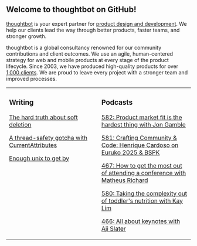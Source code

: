 ## Welcome to thoughtbot on GitHub!

[thoughtbot][1] is your expert partner for [product design and development][2].
We help our clients lead the way through better products, faster teams, and stronger growth.

thoughtbot is a global consultancy renowned for our community contributions and
client outcomes. We use an agile, human-centered strategy for web and mobile
products at every stage of the product lifecycle. Since 2003, we have produced
high-quality products for over [1,000 clients][3]. We are proud to leave every
project with a stronger team and improved processes.

<table><tr><td valign="top" width="50%">

### Writing

<!-- blog starts -->
[The hard truth about soft deletion](https://feed.thoughtbot.com/link/24077/17094078/the-hard-truth-about-soft-deletion)

[A thread-safety gotcha with CurrentAttributes](https://feed.thoughtbot.com/link/24077/17094046/a-thread-safety-gotcha-with-currentattributes)

[Enough unix to get by](https://feed.thoughtbot.com/link/24077/17092396/enough-unix-to-get-by)

<!-- blog ends -->
</td><td valign="top" width="50%">

### Podcasts

<!-- podcasts starts -->
[582: Product market fit is the hardest thing with Jon Gamble](https://podcast.thoughtbot.com/582)

[581: Crafting Community & Code: Henrique Cardoso on Euruko 2025 & BSPK](https://podcast.thoughtbot.com/581)

[467: How to get the most out of attending a conference with Matheus Richard](https://bikeshed.thoughtbot.com/467)

[580: Taking the complexity out of toddler's nutrition with Kay Lim](https://podcast.thoughtbot.com/580)

[466: All about keynotes with Aji Slater](https://bikeshed.thoughtbot.com/466)

<!-- podcasts ends -->
</td></tr></table>

[1]: https://thoughtbot.com
[2]: https://thoughtbot.com/services
[3]: https://thoughtbot.com/case-studies
